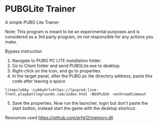 # PUBGLite Trainer
 A simple PUBG Lite Trainer

 Note: This program is meant to be an experimental purposes and is considered as a 3rd party program, im not responsible for any actions you make.

Bypass instruction
1. Navigate to PUBG PC LITE installation folder.
2. Go to Client folder and send PUBGLite.exe to desktop.
3. Right-click on the icon, and go to properties.
4. In the target panel, after the PUBG pc lite directory address, paste this code after leaving a space

```
litepclobby -LobbyUrl=https://lpcprod-live-front.playbattlegrounds.com/index.html -NOSPLASH -nothreadtimeout
```

5. Save the properties. Now run the launcher, login but don't paste the start button, instead start the game with the desktop shortcut.


Resources used
https://github.com/erfg12/memory.dll
